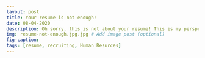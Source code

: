 ```yaml
---
layout: post
title: Your resume is not enough! 
date: 08-04-2020
description: Oh sorry, this is not about your resume! This is my perspective on what recruiters need to know about you! # Add post description (optional)
img: resume-not-enough.jpg.jpg # Add image post (optional)
fig-caption: 
tags: [resume, recruiting, Human Resurces]
---
```

